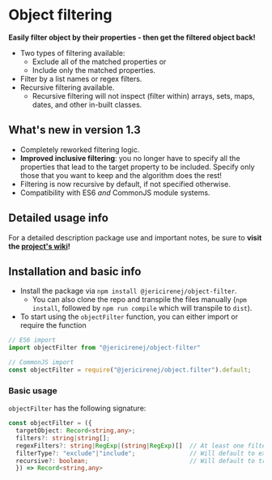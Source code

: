 # Object filtering

**Easily filter object by their properties - then get the filtered object back!**
- Two types of filtering available:
  - Exclude all of the matched properties or 
  - Include only the matched properties.
- Filter by a list names or regex filters.
- Recursive filtering available.
  - Recursive filtering will not inspect (filter within) arrays, sets, maps, dates, and other in-built classes.
## What's new in version 1.3
- Completely reworked filtering logic. 
- **Improved inclusive filtering**: you no longer have to specify all the properties that lead to the target property to be included. Specify only those that you want to keep and the algorithm does the rest!
- Filtering is now recursive by default, if not specified otherwise.
- Compatibility with ES6 *and* CommonJS module systems. 

## Detailed usage info

For a detailed description package use and important notes, be sure to **visit the [project's wiki](https://github.com/jericirenej/object-filter/wiki)!**

## Installation and basic info

- Install the package via `npm install @jericirenej/object-filter`.
  - You can also clone the repo and transpile the files manually (`npm install`, followed by `npm run compile` which will transpile to `dist`).
- To start using the `objectFilter` function, you can either import or require the function
```ts
// ES6 import 
import objectFilter from "@jericirenej/object-filter"

// CommonJS import
const objectFilter = require("@jericirenej/object.filter").default;
```


### Basic usage

`objectFilter` has the following signature:

```ts
const objectFilter = ({
  targetObject: Record<string,any>;
  filters?: string|string[];
  regexFilters?: string|RegExp|(string|RegExp)[]  // At least one filter group must be valid.
  filterType?: "exclude"|"include";               // Will default to exclude.
  recursive?: boolean;                            // Will default to true.
  }) => Record<string,any>
```
